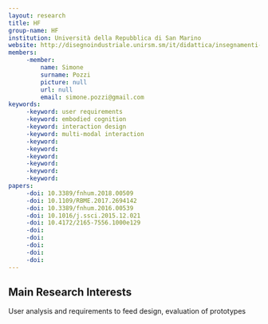 ```yaml
---
layout: research
title: HF
group-name: HF
institution: Università della Repubblica di San Marino
website: http://disegnoindustriale.unirsm.sm/it/didattica/insegnamenti-docenti/human-factor_87_112.htm
members: 
	 -member: 
		 name: Simone
		 surname: Pozzi
		 picture: null
		 url: null
		 email: simone.pozzi@gmail.com
keywords: 
	 -keyword: user requirements
	 -keyword: embodied cognition
	 -keyword: interaction design
	 -keyword: multi-modal interaction
	 -keyword: 
	 -keyword: 
	 -keyword: 
	 -keyword: 
	 -keyword: 
	 -keyword: 
papers: 
	 -doi: 10.3389/fnhum.2018.00509
	 -doi: 10.1109/RBME.2017.2694142
	 -doi: 10.3389/fnhum.2016.00539
	 -doi: 10.1016/j.ssci.2015.12.021
	 -doi: 10.4172/2165-7556.1000e129
	 -doi: 
	 -doi: 
	 -doi: 
	 -doi: 
	 -doi: 
---
```



## Main Research Interests
User analysis and requirements to feed design, evaluation of prototypes